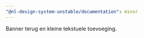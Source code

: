 ```yaml
---
"@nl-design-system-unstable/documentation": minor
---
```


Banner terug en kleine tekstuele toevoeging.
